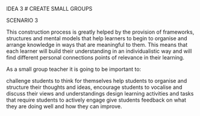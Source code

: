 IDEA 3 # CREATE SMALL GROUPS

   SCENARIO 3
   
This construction process is greatly helped by the provision of frameworks, structures and mental models that help learners to begin to organise and arrange knowledge in ways that are meaningful to them. This means that each learner will build their understanding in an individualistic way and will find different personal connections points of relevance in their learning.

As a small group teacher it is going to be important to:

challenge students to think for themselves
help students to organise and structure their thoughts and ideas,
encourage students to vocalise and discuss their views and understandings
design learning activities and tasks that require students to actively engage
give students feedback on what they are doing well and how they can improve.
